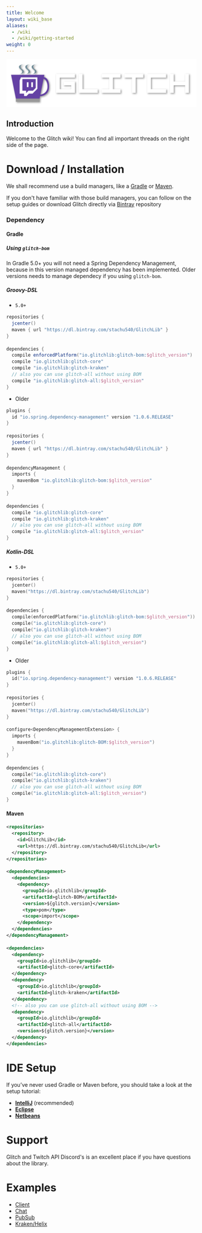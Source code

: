 ```yaml
---
title: Welcome
layout: wiki_base
aliases:
  - /wiki
  - /wiki/getting-started
weight: 0
---
```

![](/img/glitch-mug-typo.svg)

## Introduction

Welcome to the Glitch wiki! You can find all important threads on the right side of the page.

# Download / Installation

We shall recommend use a build managers, like a [Gradle](https://gradle.org/) or [Maven](https://maven.apache.org/).

If you don't have familiar with those build managers, you can follow on the setup guides or download Glitch directly via [Bintray](https://bintray.com/stachu540/GlitchLib/Glitch/_latestVersion) repository

### Dependency

#### Gradle

##### Using `glitch-bom`

In Gradle 5.0+ you will not need a Spring Dependency Management, because in this version managed dependency has been implemented. Older versions needs to manage dependecy if you using `glitch-bom`.

##### Groovy-DSL

* `5.0+`

```groovy
repositories {
  jcenter()
  maven { url "https://dl.bintray.com/stachu540/GlitchLib" }
}

dependencies {
  compile enforcedPlatform("io.glitchlib:glitch-bom:$glitch_version")
  compile "io.glitchlib:glitch-core"
  compile "io.glitchlib:glitch-kraken"
  // also you can use glitch-all without using BOM
  compile "io.glitchlib:glitch-all:$glitch_version"
}
```

* Older

```groovy
plugins {
  id "io.spring.dependency-management" version "1.0.6.RELEASE"
}

repositories {
  jcenter()
  maven { url "https://dl.bintray.com/stachu540/GlitchLib" }
}

dependencyManagement {
  imports {
    mavenBom "io.glitchlib:glitch-bom:$glitch_version"
  }
}

dependencies {
  compile "io.glitchlib:glitch-core"
  compile "io.glitchlib:glitch-kraken"
  // also you can use glitch-all without using BOM
  compile "io.glitchlib:glitch-all:$glitch_version"
}
```

##### Kotlin-DSL

* `5.0+`

```kotlin
repositories {
  jcenter()
  maven("https://dl.bintray.com/stachu540/GlitchLib")
}

dependencies {
  compile(enforcedPlatform("io.glitchlib:glitch-bom:$glitch_version"))
  compile("io.glitchlib:glitch-core")
  compile("io.glitchlib:glitch-kraken")
  // also you can use glitch-all without using BOM
  compile("io.glitchlib:glitch-all:$glitch_version")
}
```

* Older

```kotlin
plugins {
  id("io.spring.dependency-management") version "1.0.6.RELEASE"
}

repositories {
  jcenter()
  maven("https://dl.bintray.com/stachu540/GlitchLib")
}

configure<DependencyManagementExtension> {
  imports {
    mavenBom("io.glitchlib:glitch-BOM:$glitch_version")
  }
}

dependencies {
  compile("io.glitchlib:glitch-core")
  compile("io.glitchlib:glitch-kraken")
  // also you can use glitch-all without using BOM
  compile("io.glitchlib:glitch-all:$glitch_version")
}
```


#### Maven

```xml
<repositories>
  <repository>
    <id>GlitchLib</id>
    <url>https://dl.bintray.com/stachu540/GlitchLib</url>
  </repository>
</repositories>

<dependencyManagement>
  <dependencies>
    <dependency>
      <groupId>io.glitchlib</groupId>
      <artifactId>glitch-BOM</artifactId>
      <version>${glitch.version}</version>
      <type>pom</type>
      <scope>import</scope>
    </dependency>
  </dependencies>
</dependencyManagement>

<dependencies>
  <dependency>
    <groupId>io.glitchlib</groupId>
    <artifactId>glitch-core</artifactId>
  </dependency>
  <dependency>
    <groupId>io.glitchlib</groupId>
    <artifactId>glitch-kraken</artifactId>
  </dependency>
  <!-- also you can use glitch-all without using BOM -->
  <dependency>
    <groupId>io.glitchlib</groupId>
    <artifactId>glitch-all</artifactId>
    <version>${glitch.version}</version>
  </dependency>
</dependencies>
```

# IDE Setup

If you’ve never used Gradle or Maven before, you should take a look at the setup tutorial:

- [**IntelliJ**](/wiki/getting-started/intellij/) (recommended)
- [**Eclipse**](/wiki/getting-started/eclipse/)
- [**Netbeans**](/wiki/getting-started/netbeans/)

# Support

Glitch and Twitch API Discord's is an excellent place if you have questions about the library.

# Examples

- [Client](/wiki/basic-tutorials/client/)
- [Chat](/wiki/basic-tutorials/chat/)
- [PubSub](/wiki/basic-tutorials/pubsub/)
- [Kraken/Helix](/wiki/basic-tutorials/api/)